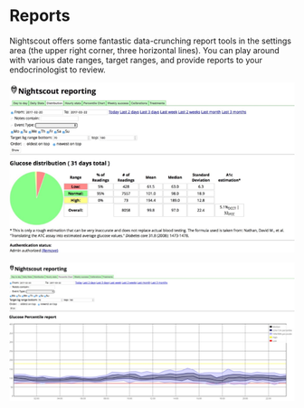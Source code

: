 # Reports

Nightscout offers some fantastic data-crunching report tools in the settings area (the upper right corner, three horizontal lines).  You can play around with various date ranges, target ranges, and provide reports to your endocrinologist to review.

![img/distribution.jpg](img/distribution.jpg)

![img/percentile.jpg](img/percentile.jpg)
